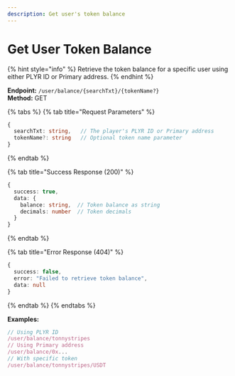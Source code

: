```yaml
---
description: Get user's token balance
---
```


# Get User Token Balance

{% hint style="info" %} Retrieve the token balance for a specific user using either PLYR ID or Primary address. {% endhint %}

**Endpoint:** `/user/balance/{searchTxt}/{tokenName?}`  
**Method:** GET

{% tabs %} {% tab title="Request Parameters" %}

```typescript
{
  searchTxt: string,   // The player's PLYR ID or Primary address
  tokenName?: string   // Optional token name parameter
}
```

{% endtab %}

{% tab title="Success Response (200)" %}

```typescript
{
  success: true,
  data: {
    balance: string,  // Token balance as string
    decimals: number  // Token decimals
  }
}
```

{% endtab %}

{% tab title="Error Response (404)" %}

```typescript
{
  success: false,
  error: "Failed to retrieve token balance",
  data: null
}
```

{% endtab %} {% endtabs %}

**Examples:**

```typescript
// Using PLYR ID
/user/balance/tonnystripes
// Using Primary address
/user/balance/0x...
// With specific token
/user/balance/tonnystripes/USDT
```
